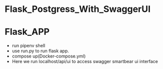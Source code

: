 # Flask_Postgress_With_SwaggerUI

# Flask_APP

- run pipenv shell
- use run.py to run flask app.
- compose up(Docker-compose.yml)
- Here we run localhost/api/ui to access swagger smartbear ui interface
